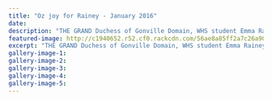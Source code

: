 ```yaml
---
title: "Oz joy for Rainey - January 2016"
date: 
description: "THE GRAND Duchess of Gonville Domain, WHS student Emma Rainey, has thoroughly enjoyed her first international tour with the NZ Under 19's, who made a real statement on the Gold Coast last week."
featured-image: http://c1940652.r52.cf0.rackcdn.com/56ae8a85ff2a7c26a90002fa/Emma-Rainey-22.1.16.jpg
excerpt: "THE GRAND Duchess of Gonville Domain, WHS student Emma Rainey, has thoroughly enjoyed her first international tour with the New Zealand Under 19's, who made a real statement on the Gold Coast last week."
gallery-image-1: 
gallery-image-2: 
gallery-image-3: 
gallery-image-4: 
gallery-image-5: 
---
```

